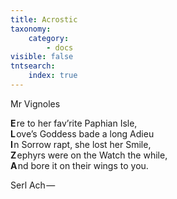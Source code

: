 ```yaml
---
title: Acrostic
taxonomy:
    category:
        - docs
visible: false
tntsearch:
    index: true
---
```


<div class="author">Mr Vignoles</div>

**E**&hairsp;re to her fav’rite Paphian Isle,  
**L**&hairsp;ove’s Goddess bade a long Adieu  
**I**&hairsp;n Sorrow rapt, she lost her Smile,  
**Z**&hairsp;ephyrs were on the Watch the while,  
**A**&hairsp;nd bore it on their wings to you.  
  
Serl Ach — 